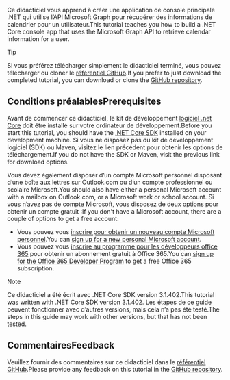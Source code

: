 <!-- markdownlint-disable MD002 MD041 -->

<span data-ttu-id="0e6c3-101">Ce didacticiel vous apprend à créer une application de console principale .NET qui utilise l’API Microsoft Graph pour récupérer des informations de calendrier pour un utilisateur.</span><span class="sxs-lookup"><span data-stu-id="0e6c3-101">This tutorial teaches you how to build a .NET Core console app that uses the Microsoft Graph API to retrieve calendar information for a user.</span></span>

> [!TIP]
> <span data-ttu-id="0e6c3-102">Si vous préférez télécharger simplement le didacticiel terminé, vous pouvez télécharger ou cloner le [référentiel GitHub](https://github.com/microsoftgraph/msgraph-training-dotnet-core).</span><span class="sxs-lookup"><span data-stu-id="0e6c3-102">If you prefer to just download the completed tutorial, you can download or clone the [GitHub repository](https://github.com/microsoftgraph/msgraph-training-dotnet-core).</span></span>

## <a name="prerequisites"></a><span data-ttu-id="0e6c3-103">Conditions préalables</span><span class="sxs-lookup"><span data-stu-id="0e6c3-103">Prerequisites</span></span>

<span data-ttu-id="0e6c3-104">Avant de commencer ce didacticiel, le kit de développement [logiciel .net Core](https://dotnet.microsoft.com/download) doit être installé sur votre ordinateur de développement.</span><span class="sxs-lookup"><span data-stu-id="0e6c3-104">Before you start this tutorial, you should have the [.NET Core SDK](https://dotnet.microsoft.com/download) installed on your development machine.</span></span> <span data-ttu-id="0e6c3-105">Si vous ne disposez pas du kit de développement logiciel (SDK) ou Maven, visitez le lien précédent pour obtenir les options de téléchargement.</span><span class="sxs-lookup"><span data-stu-id="0e6c3-105">If you do not have the SDK or Maven, visit the previous link for download options.</span></span>

<span data-ttu-id="0e6c3-106">Vous devez également disposer d’un compte Microsoft personnel disposant d’une boîte aux lettres sur Outlook.com ou d’un compte professionnel ou scolaire Microsoft.</span><span class="sxs-lookup"><span data-stu-id="0e6c3-106">You should also have either a personal Microsoft account with a mailbox on Outlook.com, or a Microsoft work or school account.</span></span> <span data-ttu-id="0e6c3-107">Si vous n’avez pas de compte Microsoft, vous disposez de deux options pour obtenir un compte gratuit :</span><span class="sxs-lookup"><span data-stu-id="0e6c3-107">If you don't have a Microsoft account, there are a couple of options to get a free account:</span></span>

- <span data-ttu-id="0e6c3-108">Vous pouvez vous [inscrire pour obtenir un nouveau compte Microsoft personnel](https://signup.live.com/signup?wa=wsignin1.0&rpsnv=12&ct=1454618383&rver=6.4.6456.0&wp=MBI_SSL_SHARED&wreply=https://mail.live.com/default.aspx&id=64855&cbcxt=mai&bk=1454618383&uiflavor=web&uaid=b213a65b4fdc484382b6622b3ecaa547&mkt=E-US&lc=1033&lic=1).</span><span class="sxs-lookup"><span data-stu-id="0e6c3-108">You can [sign up for a new personal Microsoft account](https://signup.live.com/signup?wa=wsignin1.0&rpsnv=12&ct=1454618383&rver=6.4.6456.0&wp=MBI_SSL_SHARED&wreply=https://mail.live.com/default.aspx&id=64855&cbcxt=mai&bk=1454618383&uiflavor=web&uaid=b213a65b4fdc484382b6622b3ecaa547&mkt=E-US&lc=1033&lic=1).</span></span>
- <span data-ttu-id="0e6c3-109">Vous pouvez vous [inscrire au programme pour les développeurs office 365](https://developer.microsoft.com/office/dev-program) pour obtenir un abonnement gratuit à Office 365.</span><span class="sxs-lookup"><span data-stu-id="0e6c3-109">You can [sign up for the Office 365 Developer Program](https://developer.microsoft.com/office/dev-program) to get a free Office 365 subscription.</span></span>

> [!NOTE]
> <span data-ttu-id="0e6c3-110">Ce didacticiel a été écrit avec .NET Core SDK version 3.1.402.</span><span class="sxs-lookup"><span data-stu-id="0e6c3-110">This tutorial was written with .NET Core SDK version 3.1.402.</span></span> <span data-ttu-id="0e6c3-111">Les étapes de ce guide peuvent fonctionner avec d’autres versions, mais cela n’a pas été testé.</span><span class="sxs-lookup"><span data-stu-id="0e6c3-111">The steps in this guide may work with other versions, but that has not been tested.</span></span>

## <a name="feedback"></a><span data-ttu-id="0e6c3-112">Commentaires</span><span class="sxs-lookup"><span data-stu-id="0e6c3-112">Feedback</span></span>

<span data-ttu-id="0e6c3-113">Veuillez fournir des commentaires sur ce didacticiel dans le [référentiel GitHub](https://github.com/microsoftgraph/msgraph-training-dotnet-core).</span><span class="sxs-lookup"><span data-stu-id="0e6c3-113">Please provide any feedback on this tutorial in the [GitHub repository](https://github.com/microsoftgraph/msgraph-training-dotnet-core).</span></span>
